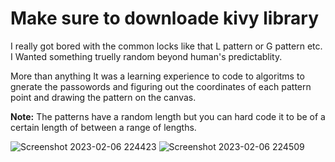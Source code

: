 # Make sure to downloade kivy library
I really got bored with the common locks like that L pattern or G pattern etc. I Wanted something truelly random beyond human's predictablity.

More than anything It was a learning experience to code to algoritms to gnerate the passowords and figuring out the coordinates of each pattern point and drawing the pattern on the canvas.
<P><B>Note:</B> The patterns have a random length but you can hard code it to be of a certain length of between a range of lengths.</P>

![Screenshot 2023-02-06 224423](https://user-images.githubusercontent.com/85323719/221917575-1a27eb61-c542-4787-a038-41cc77c5570f.png)
![Screenshot 2023-02-06 224509](https://user-images.githubusercontent.com/85323719/221917585-7eff82af-5a3e-4ad8-8204-94e523b56537.png)
